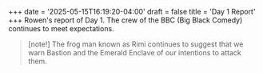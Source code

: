 +++
date = '2025-05-15T16:19:20-04:00'
draft = false
title = 'Day 1 Report'
+++
Rowen's report of Day 1. The crew of the BBC (Big Black Comedy) continues to meet expectations.


> [note!]
> The frog man known as Rimi continues to suggest that we warn Bastion and the Emerald Enclave of our intentions to attack them.